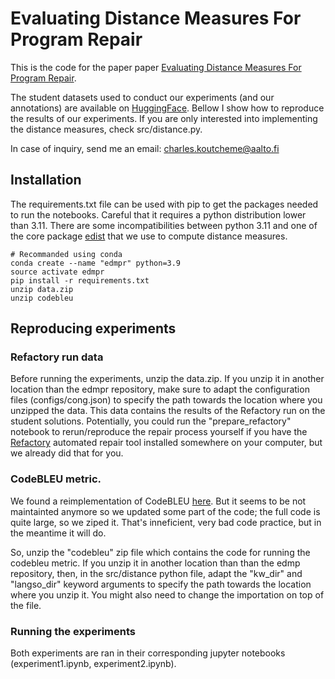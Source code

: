 # Evaluating Distance Measures For Program Repair 

This is the code for the paper paper [Evaluating Distance Measures For Program Repair](). 

The student datasets used to conduct our experiments (and our annotations) are available on [HuggingFace](https://huggingface.co/datasets/koutch/intro_prog). Bellow I show how to reproduce the results of our experiments. If you are only interested into implementing the distance measures, check src/distance.py.

In case of inquiry, send me an email: charles.koutcheme@aalto.fi

## Installation

The requirements.txt file can be used with pip to get the packages needed to run the notebooks.
Careful that it requires a python distribution lower than 3.11. There are some incompatibilities between python 3.11 and one of the core package [edist](https://pypi.org/project/edist/) that we use to compute distance measures. 

```
# Recommanded using conda
conda create --name "edmpr" python=3.9
source activate edmpr
pip install -r requirements.txt
unzip data.zip
unzip codebleu
```

## Reproducing experiments

### Refactory run data 

Before running the experiments, unzip the data.zip. If you unzip it in another location than the edmpr repository, make sure to adapt the configuration files (configs/cong.json) to specify the path towards the location where you unzipped the data. This data contains the results of the Refactory run on the student solutions. Potentially, you could run the "prepare_refactory" notebook to rerun/reproduce the repair process yourself if you have the [Refactory](https://github.com/githubhuyang/refactory) automated repair tool installed somewhere on your computer, but we already did that for you. 

### CodeBLEU metric. 

We found a reimplementation of CodeBLEU [here](https://huggingface.co/spaces/dvitel/codebleu). But it seems to be not maintainted anymore so we updated some part of the code; the full code is quite large, so we ziped it. That's inneficient, very bad code practice, but in the meantime it will do.

So, unzip the "codebleu" zip file which contains the code for running the codebleu metric. 
If you unzip it in another location than than the edmp repository, then, in the src/distance python file, adapt the "kw_dir" and "langso_dir" keyword arguments to specify the path towards the location where you unzip it. You might also need to change the importation on top of the file. 

### Running the experiments

Both experiments are ran in their corresponding jupyter notebooks (experiment1.ipynb, experiment2.ipynb).

